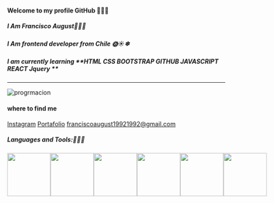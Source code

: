 
#### Welcome to my profile GitHub 🖖🍀🌲
##### I Am Francisco August🍂🍁💥
##### I Am frontend developer from Chile 🌞☀❄
##### I am currently learning **HTML CSS BOOTSTRAP GITHUB JAVASCRIPT REACT Jquery **
________________________________
![progrmacion](https://i0.wp.com/www.laraveltip.com/wp-content/uploads/2018/12/Hola-Mundo-4ta-Migraci%C3%B3n-Camionetica.png?fit=700%2C400&ssl=1"progrmacion")
#### where to find me
[Instagram](https://www.instagram.com/francisco_august_rincon/)
[Portafolio](https://franciscoaugust.netlify.app/)
franciscoaugust19921992@gmail.com

##### Languages and Tools:🍂🍁💥
<div style="display:flex " >

<img   width=" 100" src="https://upload.wikimedia.org/wikipedia/commons/thumb/6/61/HTML5_logo_and_wordmark.svg/1200px-HTML5_logo_and_wordmark.svg.png"> 

<img   width=" 100" src="https://www.anerbarrena.com/wp-content/uploads/2017/08/programacion-javascript-js-e1503258707880.jpg">

<img   width=" 100" src="https://cdn-icons-png.flaticon.com/512/919/919826.png">
<img   width=" 100" src="https://sigdeletras.com/images/blog/202004_react_leaflet/react.png">

<img   width=" 100" src="https://prod-discovery.edx-cdn.org/media/course/image/3f849803-fde7-4da6-a302-70c8d33ab57b-24c2e8f4a6cb.small.png">
<img   width=" 100" src="https://kinsta.com/wp-content/uploads/2019/04/logo-mysql-1.svg">

</div>


